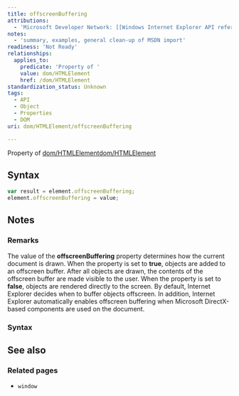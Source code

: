 ```yaml
---
title: offscreenBuffering
attributions:
  - 'Microsoft Developer Network: [[Windows Internet Explorer API reference](http://msdn.microsoft.com/en-us/library/ie/hh828809%28v=vs.85%29.aspx) Article]'
notes:
  - 'summary, examples, general clean-up of MSDN import'
readiness: 'Not Ready'
relationships:
  applies_to:
    predicate: 'Property of '
    value: dom/HTMLElement
    href: /dom/HTMLElement
standardization_status: Unknown
tags:
  - API
  - Object
  - Properties
  - DOM
uri: dom/HTMLElement/offscreenBuffering

---
```

Property of [dom/HTMLElement](/dom/HTMLElement)[dom/HTMLElement](/dom/HTMLElement)

## Syntax

``` js
var result = element.offscreenBuffering;
element.offscreenBuffering = value;
```

## Notes

### Remarks

The value of the **offscreenBuffering** property determines how the current document is drawn. When the property is set to **true**, objects are added to an offscreen buffer. After all objects are drawn, the contents of the offscreen buffer are made visible to the user. When the property is set to **false**, objects are rendered directly to the screen. By default, Internet Explorer decides when to buffer objects offscreen. In addition, Internet Explorer automatically enables offscreen buffering when Microsoft DirectX-based components are used on the document.

### Syntax

## See also

### Related pages

-   `window`
